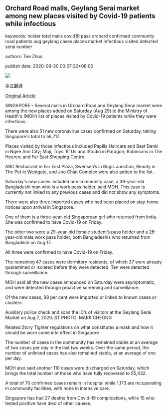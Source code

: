 ## Orchard Road malls, Geylang Serai market among new places visited by Covid-19 patients while infectious

keywords: holder total malls covid19 pass orchard confirmed community road patients aug geylang cases places market infectious visited detected serai number

authors: Tee Zhuo

publish date: 2020-08-30 00:07:32+08:00

![](https://www.straitstimes.com/sites/default/files/styles/x_large/public/articles/2020/08/30/ctorchardcollage2908.jpg?itok=0CoJx7gB)

[中文翻译](Orchard%20Road%20malls%2C%20Geylang%20Serai%20market%20among%20new%20places%20visited%20by%20Covid-19%20patients%20while%20infectious_zh.md)

[Original Article](https://www.straitstimes.com/singapore/health/orchard-road-malls-geylang-serai-market-among-new-places-visited-by-covid-19)

SINGAPORE - Several malls in Orchard Road and Geylang Serai market were among the new places added on Saturday (Aug 29) to the Ministry of Health's (MOH) list of places visited by Covid-19 patients while they were infectious.

There were also 51 new coronavirus cases confirmed on Saturday, taking Singapore's total to 56,717.

Places visited by those infectious included Papilla Haircare and Best Denki in Ngee Ann City; Muji, Toys ‘R’ Us and iStudio in Paragon; Robinsons in The Heeren; and Far East Shopping Centre.

ABC Restaurant in Far East Plaza, Swensen’s in Bugis Junction, Beauty in The Pot in Westgate, and Joo Chiat Complex were also added to the list.

Saturday's new cases included one community case, a 39-year-old Bangladeshi man who is a work pass holder, said MOH. This case is currently not linked to any previous cases and did not show any symptoms.

There were also three imported cases who had been placed on stay-home notices upon arrival in Singapore.

One of them is a three-year-old Singaporean girl who returned from India. She was confirmed to have Covid-19 on Friday.

The other two were a 29-year-old female student’s pass holder and a 26-year-old male work pass holder, both Bangladeshis who returned from Bangladesh on Aug 17.

All three were confirmed to have Covid-19 on Friday.

The remaining 47 cases were dormitory residents, of which 37 were already quarantined or isolated before they were detected. Ten were detected through surveillance.

MOH said all the new cases announced on Saturday were asymptomatic, and were detected through proactive screening and surveillance.

Of the new cases, 98 per cent were imported or linked to known cases or clusters.



Auxiliary police check and scan the IC’s of visitors at the Geylang Serai Market on Aug 7, 2020. ST PHOTO: MARK CHEONG



Related Story Tighter regulations on what constitutes a mask and how it should be worn come into effect in Singapore

The number of cases in the community has remained stable at an average of two cases per day in the last two weeks. Over the same period, the number of unlinked cases has also remained stable, at an average of one per day.

MOH also said another 110 cases were discharged on Saturday, which brings the total number of those who have fully recovered to 55,432.

A total of 70 confirmed cases remain in hospital while 1,173 are recuperating in community facilities, with none in intensive care.

Singapore has had 27 deaths from Covid-19 complications, while 15 who tested positive have died of other causes.